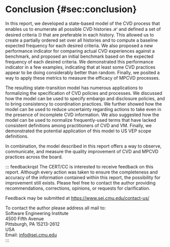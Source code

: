 # Conclusion {#sec:conclusion}

In this report, we developed a state-based model of the
CVD process that
enables us to enumerate all possible CVD histories $\mathcal{H}$ and defined a set
of desired criteria $\mathbb{D}$ that are preferable in each history.
This allowed us to create a partially ordered set over all histories and
to compute a baseline expected frequency for each desired criteria. We
also proposed a new performance indicator for comparing actual
CVD experiences
against a benchmark, and proposed an initial benchmark based on the
expected frequency of each desired criteria. We demonstrated this
performance indicator in a few examples, indicating that at least some
CVD practices
appear to be doing considerably better than random. Finally, we posited
a way to apply these metrics to measure the efficacy of
MPCVD processes.

The resulting state-transition model has numerous applications to
formalizing the specification of CVD policies and processes. We discussed how
the model can be used to specify embargo and disclosure policies, and to
bring consistency to coordination practices. We further showed how the
model can be used to reduce uncertainty regarding actions to take even
in the presence of incomplete CVD information. We also suggested how the
model can be used to normalize frequently-used terms that have lacked
consistent definitions among practitioners of CVD and VM. Finally, we demonstrated the potential
application of this model to US VEP scope definitions.

In combination, the model described in this report offers a way to
observe, communicate, and measure the quality improvement of
CVD and
MPCVD practices
across the board.

::: feedbackrqst
The CERT/CC is
interested to receive feedback on this report. Although every action was
taken to ensure the completeness and accuracy of the information
contained within this report, the possibility for improvement still
exists. Please feel free to contact the author providing
recommendations, corrections, opinions, or requests for clarification.

Feedback may be submitted at <https://www.sei.cmu.edu/contact-us/>

To contact the author please address all mail to:\
Software Engineering Institute\
4500 Fifth Avenue\
Pittsburgh, PA 15213-2612\
USA\
Email: <info@sei.cmu.edu>\
:::
